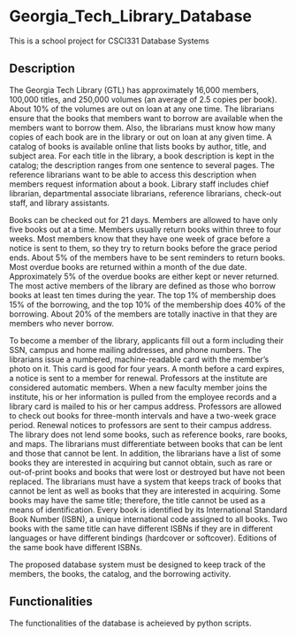 # Georgia_Tech_Library_Database
This is a school project for CSCI331 Database Systems

## Description
The Georgia Tech Library (GTL) has approximately 16,000 members, 100,000 titles,
and 250,000 volumes (an average of 2.5 copies per book). About 10% of the volumes are out on
loan at any one time. The librarians ensure that the books that members want to borrow are
available when the members want to borrow them. Also, the librarians must know how many
copies of each book are in the library or out on loan at any given time.
A catalog of books is available online that lists books by author, title, and subject area.
For each title in the library, a book description is kept in the catalog; the description
ranges from one sentence to several pages. The reference librarians want to be able to access
this description when members request information about a book. Library staff includes chief
librarian, departmental associate librarians, reference librarians, check-out staff, and
library assistants.

Books can be checked out for 21 days. Members are allowed to have only five books out at a
time. Members usually return books within three to four weeks. Most members know that they
have one week of grace before a notice is sent to them, so they try to return books before
the grace period ends. About 5% of the members have to be sent reminders to return books.
Most overdue books are returned within a month of the due date. Approximately 5% of the
overdue books are either kept or never returned. The most active members of the library are
defined as those who borrow books at least ten times during the year. The top 1% of
membership does 15% of the borrowing, and the top 10% of the membership does 40% of the
borrowing. About 20% of the members are totally inactive in that they are members who never
borrow.

To become a member of the library, applicants fill out a form including their SSN, campus and
home mailing addresses, and phone numbers. The librarians issue a numbered, machine-readable
card with the member’s photo on it. This card is good for four years. A month before a card
expires, a notice is sent to a member for renewal. Professors at the institute are considered
automatic members. When a new faculty member joins the institute, his or her information is
pulled from the employee records and a library card is mailed to his or her campus address.
Professors are allowed to check out books for three-month intervals and have a two-week grace
period. Renewal notices to professors are sent to their campus address.
The library does not lend some books, such as reference books, rare books, and maps. The
librarians must differentiate between books that can be lent and those that cannot be lent.
In addition, the librarians have a list of some books they are interested in acquiring but
cannot obtain, such as rare or out-of-print books and books that were lost or destroyed but
have not been replaced. The librarians must have a system that keeps track of books that
cannot be lent as well as books that they are interested in acquiring. Some books may have
the same title; therefore, the title cannot be used as a means of identification. Every book
is identified by its International Standard Book Number (ISBN), a unique international code
assigned to all books. Two books with the same title can have different ISBNs if they are in
different languages or have different bindings (hardcover or softcover). Editions of the same
book have different ISBNs.

The proposed database system must be designed to keep track of the members, the books, the
catalog, and the borrowing activity.

## Functionalities

The functionalities of the database is acheieved by python scripts.
